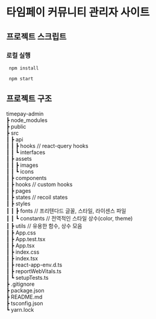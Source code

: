 # 타임페이 커뮤니티 관리자 사이트

## 프로젝트 스크립트

### 로컬 실행

```shell
 npm install
```
```shell
 npm start
```

## 프로젝트 구조

timepay-admin  
┣ node_modules  
┣ public  
┣ src  
┃ ┣ api  
┃ ┃ ┣ hooks // react-query hooks  
┃ ┃ ┗ interfaces  
┃ ┣ assets  
┃ ┃ ┣ images  
┃ ┃ ┗ icons  
┃ ┣ components  
┃ ┣ hooks // custom hooks  
┃ ┣ pages  
┃ ┣ states // recoil states  
┃ ┣ styles  
┃ ┃ ┣ fonts // 프리텐다드 글꼴, 스타일, 라이센스 파일  
┃ ┃ ┗ constants // 전역적인 스타일 상수(color, theme)  
┃ ┣ utils // 유용한 함수, 상수 모음  
┃ ┣ App.css  
┃ ┣ App.test.tsx  
┃ ┣ App.tsx  
┃ ┣ index.css  
┃ ┣ index.tsx  
┃ ┣ react-app-env.d.ts  
┃ ┣ reportWebVitals.ts  
┃ ┗ setupTests.ts  
┣ .gitignore  
┣ package.json  
┣ README.md  
┣ tsconfig.json  
┗ yarn.lock
